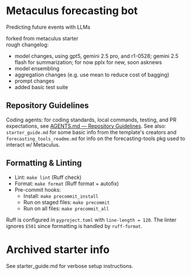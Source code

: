 # Metaculus forecasting bot

Predicting future events with LLMs

forked from metaculus starter  
rough changelog:  
- model changes, using gpt5, gemini 2.5 pro, and r1-0528; gemini 2.5 flash for summarization; for now pplx for new, soon asknews  
- model ensembling  
- aggregation changes (e.g. use mean to reduce cost of bagging)  
- prompt changes  
- added basic test suite  

## Repository Guidelines
Coding agents: for coding standards, local commands, testing, and PR expectations, see [AGENTS.md — Repository Guidelines](AGENTS.md#repository-guidelines).
See also: `starter_guide.md` for some basic info from the template's creators and `forecasting_tools_readme.md` for info on the forecasting-tools pkg used to interact w/ Metaculus.

## Formatting & Linting
- Lint: `make lint` (Ruff check)
- Format: `make format` (Ruff format + autofix)
- Pre-commit hooks:
  - Install: `make precommit_install`
  - Run on staged files: `make precommit`
  - Run on all files: `make precommit_all`

Ruff is configured in `pyproject.toml` with `line-length = 120`. The linter ignores `E501` since formatting is handled by `ruff-format`.

# Archived starter info
See starter_guide.md for verbose setup instructions.
